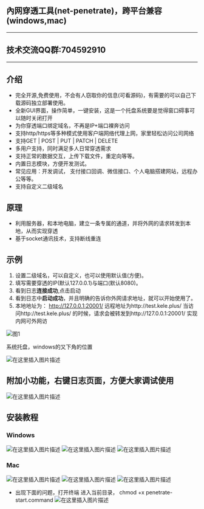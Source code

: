 ## 內网穿透工具(net-penetrate)，跨平台兼容(windows,mac)
---
## 技术交流QQ群:704592910
---

## 介绍

- 完全开源,免费使用，不会有人窃取你的信息(可看源码)，有需要的可以自己下载源码独立部署使用。
- 全新GUI界面，操作简单，一键安装，这是一个托盘系统要是觉得窗口碍事可以随时关闭打开
- 为你穿透端口绑定域名，不再是IP+端口裸奔访问
- 支持http/https等多种模式使用客户端网络代理上网，家里轻松访问公司网络
- 支持GET | POST | PUT | PATCH | DELETE
- 多用户支持，同时满足多人日常穿透需求
- 支持正常的数据交互，上传下载文件，重定向等等。
- 内置日志模块，方便开发测试。
- 常见应用：开发调试， 支付接口回调、微信接口、个人电脑搭建网站，远程办公等等。
- 支持自定义二级域名
## 原理

- 利用服务器，和本地电脑，建立一条专属的通道，并将外网的请求转发到本地，从而实现穿透
- 基于socket通讯技术，支持断线重连

## 示例

1. 设置二级域名，可以自定义，也可以使用默认值(方便)。
2. 填写需要穿透的IP(默认127.0.0.1)与端口(默认8080)。
3. 看到日志**连接成功**,点击启动
4. 看到日志中**启动成功**，并且明确的告诉你外网请求地址，就可以开始使用了。
5. 本地地址为： http://127.0.0.1:20001/ 远程地址为http://test.kele.plus/ 当访问http://test.kele.plus/ 的时候，请求会被转发到http://127.0.0.1:20001/ 实现内网可外网访

![图1](https://github.com/LiangXiaoWei1024/net-penetrate-http-and-https-simple/blob/master/image/examples_1.png?raw=true)


系统托盘，windows的又下角的位置

![在这里插入图片描述](https://img-blog.csdnimg.cn/6f0ba1fbb50d4ac78a99e7d382a731e6.png?x-oss-process=image/watermark,type_d3F5LXplbmhlaQ,shadow_50,text_Q1NETiBA5Y-v5LmQX3Z2,size_20,color_FFFFFF,t_70,g_se,x_16)

## 附加小功能，右键日志页面，方便大家调试使用

![在这里插入图片描述](https://github.com/LiangXiaoWei1024/net-penetrate-http-and-https-simple/blob/master/image/examples_4.png?raw=true)

## 安装教程

### Windows
![在这里插入图片描述](https://github.com/LiangXiaoWei1024/net-penetrate-http-and-https-simple/blob/master/image/install_windows_1.png?raw=true)
![在这里插入图片描述](https://github.com/LiangXiaoWei1024/net-penetrate-http-and-https-simple/blob/master/image/install_windows_2.png?raw=true)
![在这里插入图片描述](https://github.com/LiangXiaoWei1024/net-penetrate-http-and-https-simple/blob/master/image/install_windows_3.png?raw=true)

### Mac
![在这里插入图片描述](https://github.com/LiangXiaoWei1024/net-penetrate-http-and-https-simple/blob/master/image/install_mac_1.png?raw=true)
![在这里插入图片描述](https://github.com/LiangXiaoWei1024/net-penetrate-http-and-https-simple/blob/master/image/install_mac_2.png?raw=true)
![在这里插入图片描述](https://github.com/LiangXiaoWei1024/net-penetrate-http-and-https-simple/blob/master/image/install_mac_4.png?raw=true)

- 出现下面的问题，打开终端 进入当前目录， chmod +x penetrate-start.command
![在这里插入图片描述](https://github.com/LiangXiaoWei1024/net-penetrate-http-and-https-simple/blob/master/image/install_mac_3.png?raw=true)